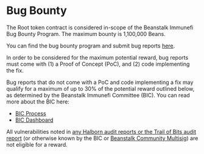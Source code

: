 # Bug Bounty

The Root token contract is considered in-scope of the Beanstalk Immunefi Bug Bounty Program. The maximum bounty is 1,100,000 Beans.

You can find the bug bounty program and submit bug reports [here](https://immunefi.com/bounty/beanstalk).

In order to be considered for the maximum potential reward, bug reports must come with (1) a Proof of Concept (PoC), and (2) code implementing the fix.

Bug reports that do not come with a PoC and code implementing a fix may qualify for a maximum of up to 30% of the potential reward outlined below, as determined by the Beanstalk Immunefi Committee (BIC). You can read more about the BIC here:

* [BIC Process](https://docs.bean.money/almanac/governance/beanstalk/bic-process)
* [BIC Dashboard](https://docs.bean.money/almanac/governance/beanstalk/bic-dashboard)

All vulnerabilities noted in [any Halborn audit reports or the Trail of Bits audit report](https://github.com/BeanstalkFarms/Beanstalk-Audits) (or otherwise known by the BIC or [Beanstalk Community Multisig](https://docs.bean.money/almanac/governance/beanstalk/bcm-dashboard)) are not eligible for a reward.
